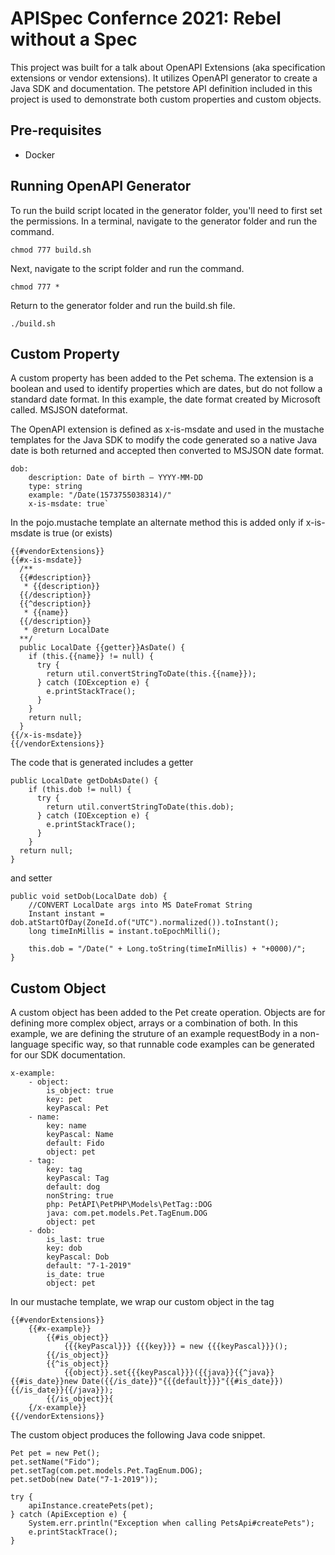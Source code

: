 # APISpec Confernce 2021: Rebel without a Spec
This project was built for a talk about OpenAPI Extensions (aka specification extensions or vendor extensions). It utilizes OpenAPI generator to create a Java SDK and documentation. The petstore API definition included in this project is used to demonstrate both custom properties and custom objects.

## Pre-requisites
* Docker

## Running OpenAPI Generator
To run the build script located in the generator folder, you'll need to first set the permissions.  In a terminal, navigate to the generator folder and run the command.

`chmod 777 build.sh`

Next, navigate to the script folder and run the command.

`chmod 777 *`

Return to the generator folder and run the build.sh file.

`./build.sh`

## Custom Property
A custom property has been added to the Pet schema.  The extension is a boolean and used to identify properties which are dates, but do not follow a standard date format.  In this example, the date format created by Microsoft called. MSJSON dateformat.

The OpenAPI extension is defined as x-is-msdate and used in the mustache templates for the Java SDK to modify the code generated so a native Java date is both returned and accepted then converted to MSJSON date format.

```
dob:
    description: Date of birth – YYYY-MM-DD
    type: string
    example: "/Date(1573755038314)/"
    x-is-msdate: true`
```

In the pojo.mustache template  an alternate method this is added only if x-is-msdate is true (or exists)

```
{{#vendorExtensions}}
{{#x-is-msdate}}
  /** 
  {{#description}}
   * {{description}}
  {{/description}}
  {{^description}}
   * {{name}}
  {{/description}}
   * @return LocalDate
  **/
  public LocalDate {{getter}}AsDate() {
    if (this.{{name}} != null) {
      try {
        return util.convertStringToDate(this.{{name}});
      } catch (IOException e) {
        e.printStackTrace();
      }  
    }
    return null;        
  }
{{/x-is-msdate}}
{{/vendorExtensions}}
```

The code that is generated includes a getter

```
public LocalDate getDobAsDate() {
    if (this.dob != null) {
      try {
        return util.convertStringToDate(this.dob);
      } catch (IOException e) {
        e.printStackTrace();
      }  
    }
  return null;        
}
```

and setter

```
public void setDob(LocalDate dob) {
    //CONVERT LocalDate args into MS DateFromat String
    Instant instant =  dob.atStartOfDay(ZoneId.of("UTC").normalized()).toInstant();  
    long timeInMillis = instant.toEpochMilli();

    this.dob = "/Date(" + Long.toString(timeInMillis) + "+0000)/";
}
```

## Custom Object
A custom object has been added to the Pet create operation. Objects are for defining more complex object, arrays or a combination of both.  In this example, we are defining the struture of an example requestBody in a non-language specific way, so that runnable code examples can be generated for our SDK documentation.

```
x-example:
    - object:
        is_object: true
        key: pet
        keyPascal: Pet
    - name:
        key: name
        keyPascal: Name
        default: Fido
        object: pet
    - tag:
        key: tag
        keyPascal: Tag
        default: dog
        nonString: true
        php: PetAPI\PetPHP\Models\PetTag::DOG
        java: com.pet.models.Pet.TagEnum.DOG
        object: pet
    - dob:
        is_last: true
        key: dob
        keyPascal: Dob
        default: "7-1-2019"
        is_date: true
        object: pet
```

In our mustache template, we wrap our custom object in the <vendorExtension> tag

```
{{#vendorExtensions}}
    {{#x-example}}
        {{#is_object}}
            {{{keyPascal}}} {{{key}}} = new {{{keyPascal}}}();
        {{/is_object}}
        {{^is_object}}
            {{object}}.set{{{keyPascal}}}({{java}}{{^java}}{{#is_date}}new Date({{/is_date}}"{{{default}}}"{{#is_date}}){{/is_date}}{{/java}});
        {{/is_object}}{    
    {/x-example}}
{{/vendorExtensions}}
```

The custom object produces the following Java code snippet.

```
Pet pet = new Pet();
pet.setName("Fido");
pet.setTag(com.pet.models.Pet.TagEnum.DOG);
pet.setDob(new Date("7-1-2019"));

try {
    apiInstance.createPets(pet);
} catch (ApiException e) {
    System.err.println("Exception when calling PetsApi#createPets");
    e.printStackTrace();
}
```

